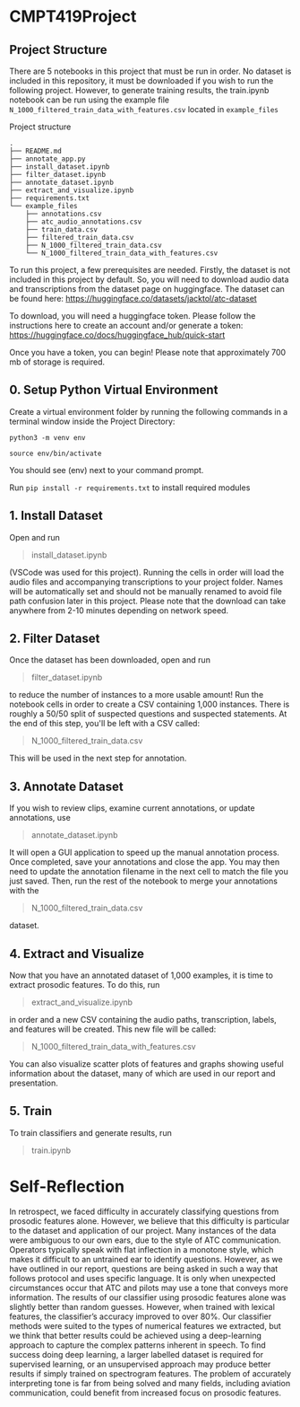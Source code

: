 # CMPT419Project

## Project Structure

There are 5 notebooks in this project that must be run in order. 
No dataset is included in this repository, it must be downloaded if you wish to run the following project. However, to generate training results, the train.ipynb notebook can be run using the example file ```N_1000_filtered_train_data_with_features.csv``` located in ```example_files```


Project structure
```
.
├── README.md
├── annotate_app.py
├── install_dataset.ipynb
├── filter_dataset.ipynb
├── annotate_dataset.ipynb
├── extract_and_visualize.ipynb
├── requirements.txt
└── example_files
    ├── annotations.csv
    ├── atc_audio_annotations.csv
    ├── train_data.csv
    ├── filtered_train_data.csv
    ├── N_1000_filtered_train_data.csv
    └── N_1000_filtered_train_data_with_features.csv

```

To run this project, a few prerequisites are needed. Firstly, the dataset is not included in this project by default. So, you will need to download audio data and transcriptions from the dataset page on huggingface. The dataset can be found here: 
https://huggingface.co/datasets/jacktol/atc-dataset

To download, you will need a huggingface token. Please follow the instructions here to create an account and/or generate a token:
https://huggingface.co/docs/huggingface_hub/quick-start

Once you have a token, you can begin! Please note that approximately 700 mb of storage is required.

## 0. Setup Python Virtual Environment

Create a virtual environment folder by running the following commands in a terminal window inside the Project Directory:

```python3 -m venv env```

```source env/bin/activate```

You should see (env) next to your command prompt.

Run ```pip install -r requirements.txt``` to install required modules

## 1. Install Dataset

Open and run 
> install_dataset.ipynb

(VSCode was used for this project). Running the cells in order will load the audio files and accompanying transcriptions to your project folder. Names will be automatically set and should not be manually renamed to avoid file path confusion later in this project. Please note that the download can take anywhere from 2-10 minutes depending on network speed.

## 2. Filter Dataset

Once the dataset has been downloaded, open and run
> filter_dataset.ipynb 

 to reduce the number of instances to a more usable amount! Run the notebook cells in order to create a CSV containing 1,000 instances. There is roughly a 50/50 split of suspected questions and suspected statements. At the end of this step, you'll be left with a CSV called: 

> N_1000_filtered_train_data.csv 

This will be used in the next step for annotation. 

## 3. Annotate Dataset

If you wish to review clips, examine current annotations, or update annotations, use 
> annotate_dataset.ipynb

 It will open a GUI application to speed up the manual annotation process. Once completed, save your annotations and close the app. You may then need to update the annotation filename in the next cell to match the file you just saved. Then, run the rest of the notebook to merge your annotations with the

> N_1000_filtered_train_data.csv 

dataset.

## 4. Extract and Visualize

Now that you have an annotated dataset of 1,000 examples, it is time to extract prosodic features. To do this, run 

> extract_and_visualize.ipynb

 in order and a new CSV containing the audio paths, transcription, labels, and features will be created. This new file will be called:
 
 > N_1000_filtered_train_data_with_features.csv 
 
 You can also visualize scatter plots of features and graphs showing useful information about the dataset, many of which are used in our report and presentation.

## 5. Train

To train classifiers and generate results, run 

> train.ipynb

# Self-Reflection

In retrospect, we faced difficulty in accurately classifying questions from prosodic features alone. However, we believe that this difficulty is particular to the dataset and application of our project. Many instances of the data were ambiguous to our own ears, due to the style of ATC communication. Operators typically speak with flat inflection in a monotone style, which makes it difficult to an untrained ear to identify questions. However, as we have outlined in our report, questions are being asked in such a way that follows protocol and uses specific language. It is only when unexpected circumstances occur that ATC and pilots may use a tone that conveys more information. The results of our classifier using prosodic features alone was slightly better than random guesses. However, when trained with lexical features, the classifier’s accuracy improved to over 80%. Our classifier methods were suited to the types of numerical features we extracted, but we think that better results could be achieved using a deep-learning approach to capture the complex patterns inherent in speech. To find success doing deep learning, a larger labelled dataset is required for supervised learning, or an unsupervised approach may produce better results if simply trained on spectrogram features. The problem of accurately interpreting tone is far from being solved and many fields, including aviation communication, could benefit from increased focus on prosodic features.







